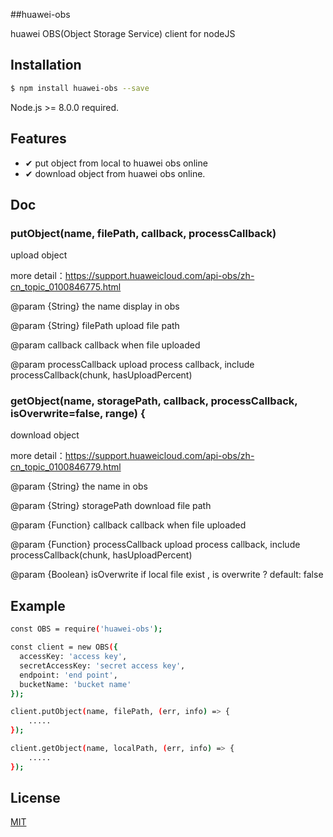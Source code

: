 ##huawei-obs

huawei OBS(Object Storage Service) client for nodeJS

## Installation

```bash
$ npm install huawei-obs --save
```

Node.js >= 8.0.0 required.

## Features

- ✔︎ put object from local to huawei obs online
- ✔︎ download object from huawei obs online.

## Doc

### putObject(name, filePath, callback, processCallback)

upload object

more detail：https://support.huaweicloud.com/api-obs/zh-cn_topic_0100846775.html

@param {String} the name display in obs 

@param {String} filePath upload file path

@param callback callback when file uploaded
 
@param processCallback upload process callback, include processCallback(chunk, hasUploadPercent)
 
### getObject(name, storagePath, callback, processCallback, isOverwrite=false, range) {

download object

more detail：https://support.huaweicloud.com/api-obs/zh-cn_topic_0100846779.html

@param {String} the name in obs

@param {String} storagePath download file path

@param {Function} callback callback when file uploaded
 
@param {Function} processCallback upload process callback, include processCallback(chunk, hasUploadPercent)

@param {Boolean} isOverwrite if local file exist , is overwrite ? default: false


## Example

```bash
const OBS = require('huawei-obs');

const client = new OBS({
  accessKey: 'access key',
  secretAccessKey: 'secret access key',
  endpoint: 'end point',
  bucketName: 'bucket name'
});

client.putObject(name, filePath, (err, info) => {
    .....
});

client.getObject(name, localPath, (err, info) => {
    .....
});

```

## License

[MIT](LICENSE)

